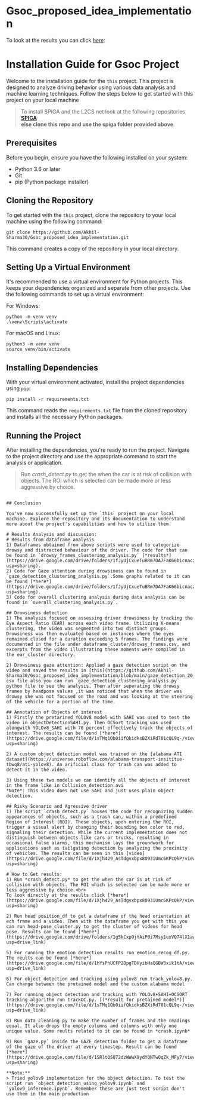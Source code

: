 # Gsoc_proposed_idea_implementation 

To look at the results you can click [*here*](https://drive.google.com/drive/folders/1_J6WhITqH4kxma0pcPcwxHaVzcXlAK3f?usp=sharing):

# Installation Guide for Gsoc Project

Welcome to the installation guide for the `this` project. This project is designed to analyze driving behavior using various data analysis and machine learning techniques. Follow the steps below to get started with this project on your local machine

> To install SPIGA and the L2CS net look at the following repositories<br>
> [**SPIGA**](https://github.com/andresprados/SPIGA) <br>
> **else clone this repo and use the spiga folder provided above**.

## Prerequisites

Before you begin, ensure you have the following installed on your system:
- Python 3.6 or later
- Git
- pip (Python package installer)

## Cloning the Repository

To get started with the `this` project, clone the repository to your local machine using the following command:

```
git clone https://github.com/Akhil-Sharma30/Gsoc_proposed_idea_implementation.git
```

This command creates a copy of the repository in your local directory.

## Setting Up a Virtual Environment

It's recommended to use a virtual environment for Python projects. This keeps your dependencies organized and separate from other projects. Use the following commands to set up a virtual environment:

For Windows:
```
python -m venv venv
.\venv\Scripts\activate
```

For macOS and Linux:
```
python3 -m venv venv
source venv/bin/activate
```

## Installing Dependencies

With your virtual environment activated, install the project dependencies using `pip`:

```
pip install -r requirements.txt
```

This command reads the `requirements.txt` file from the cloned repository and installs all the necessary Python packages.

## Running the Project

After installing the dependencies, you're ready to run the project. Navigate to the project directory and use the appropriate command to start the analysis or application.

> Run *crash_detect.py* to get the when the car is at risk of collision with objects. The ROI which is selected can be made more or less aggressive by choice.
```

## Conclusion

You've now successfully set up the `this` project on your local machine. Explore the repository and its documentation to understand more about the project's capabilities and how to utilize them.

# Results Analysis and discussion:
# Results from dataframe analysis
1) Dataframes obtained from above scripts were used to categorize drowsy and distracted behaviour of the driver. The code for that can be found in `drowsy_frames_clustering_analysis.py` [*results*](https://drive.google.com/drive/folders/1fJyUjCxueTuBRm7DA7FaK66bicnaczWI?usp=sharing).
2) Code for Gaze attention during drowsiness can be found in `gaze_detection_clustering_analysis.py`.Some graphs related to it can be found [*here*](https://drive.google.com/drive/folders/1fJyUjCxueTuBRm7DA7FaK66bicnaczWI?usp=sharing).
3) Code for overall clustering analysis during data analysis can be found in `overall_clustering_analysis.py`.

## Drowsiness detection
1) The analysis focused on assessing driver drowsiness by tracking the Eye Aspect Ratio (EAR) across each video frame. Utilizing K-means clustering, the video was segmented into two distinct groups. Drowsiness was then evaluated based on instances where the eyes remained closed for a duration exceeding 5 frames. The findings were documented in the file under dataframe_cluster/drowsy_frames.csv, and excerpts from the video illustrating these moments were compiled in the ear_cluster directory.

2) Drowsiness gaze attention: Applied a gaze detection script on the video and saved the results in [this](https://github.com/Akhil-Sharma30/Gsoc_proposed_idea_implementation/blob/main/gaze_detection_20_03.csv) csv file also you can run `gaze_detection_clustering_analysis.py` python file to see the analysis. Then after seperating the drowsy frames by headpose values ,it was noticed that when the driver was drowsy she was not focused on the road and was looking at the steering of the vehicle for a portion of the time.

## Annotation of Objects of interest
1) Firstly the pretarined YOLOv8 model with SAHI was used to test the video in objectDetectionSAHI.py. Then OCSort tracking was used alongwith YOLOv8_SAHI with 70 percent effectively track the objects of interest. The results can be found [*here*](https://drive.google.com/file/d/1sTMq1Qb0iifQkidksBZXiRd701cQL9q-/view?usp=sharing)

2) A custom object detection model was trained on the [alabama ATI dataset](https://universe.roboflow.com/alabama-transport-insititue-tbwq8/ati-yolov8). An arificial class for trash can was added to detect it in the video.

3) Using these two models we can identify all the objects of interest in the frame like in Collision_detection.avi
*Note*: This video does not use SAHI and just uses plain object detection.

## Risky Scenario and Agressive driver
1) The script `crash_detect.py` houses the code for recognizing sudden appearances of objects, such as a trash can, within a predefined Region of Interest (ROI). These objects, upon entering the ROI, trigger a visual alert by changing their bounding box color to red, signaling their detection. While the current implementation does not distinguish between objects like cars or trucks, resulting in occasional false alarms, this mechanism lays the groundwork for applications such as tailgating detection by analyzing the proximity of vehicles. The results can be seen in this [video](https://drive.google.com/file/d/1Xjh429_AsTdgvxbpx8O93iUmc6KPcQkP/view?usp=sharing)

# How to Get results:
1) Run *crash_detect.py* to get the when the car is at risk of collision with objects. The ROI which is selected can be made more or less aggressive by choice.<br>
To look directly at the results click [*here*](https://drive.google.com/file/d/1Xjh429_AsTdgvxbpx8O93iUmc6KPcQkP/view?usp=sharing)

2) Run head position_df to get a dataframe of the head orientation at ech frame and a video. Then with the dataframe you get with this you can run head-pose_cluster.py to get the cluster of videos for head pose. Results can be found [*here*](https://drive.google.com/drive/folders/1g5kCxpOjYAiP0i7Msy1uxVQ74lX1awxK?usp=drive_link)

5) For running the emotion detection results run emotion_recog_df.py. The reults can be found [*here*](https://drive.google.com/file/d/1hYsPhUCFP2DpgTDHyibHaQGBW3xikItA/view?usp=drive_link)

6) For object detection and tracking using yolov8 run track_yolov8.py. Can change between the pretained model and the custom alabama model
   
7) For running object detection and tracking with YOLOv8+SAHI+OCSORT tracking algorithm run trackOC.py. [(*result for pretained model*)](https://drive.google.com/file/d/1sTMq1Qb0iifQkidksBZXiRd701cQL9q-/view?usp=drive_link)

8) Run data_cleaning.py to make the number of frames and the readings equal. It also drops the empty columns and columns with only one unique value. Some reults related to it can be found in *crash.ipynb*

9) Run `gaze.py` inside the GAZE_detection folder to get a dataframe of the gaze of the driver at every timestep. Result can be found [*here*](https://drive.google.com/file/d/1SRltQSQ72dzWWwX9ydYQNTwOqZk_MFy7/view?usp=sharing)

**Note:**
> Tried yolov9 implementation for the object detection. To test the script run `object_detection_using_yolov9.ipynb` and `yolov9_inference.ipynb`. Remember these are just test script don't use them in the main production
   



   

